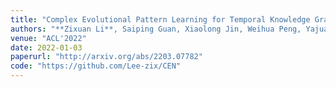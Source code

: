 ```yaml
---
title: "Complex Evolutional Pattern Learning for Temporal Knowledge Graph Reasoning"
authors: "**Zixuan Li**, Saiping Guan, Xiaolong Jin, Weihua Peng, Yajuan Lyu, Yong Zhu, Long Bai, Wei Li, Jiafeng Guo, Xueqi Cheng"
venue: "ACL'2022"
date: 2022-01-03
paperurl: "http://arxiv.org/abs/2203.07782"
code: "https://github.com/Lee-zix/CEN"
---
```

